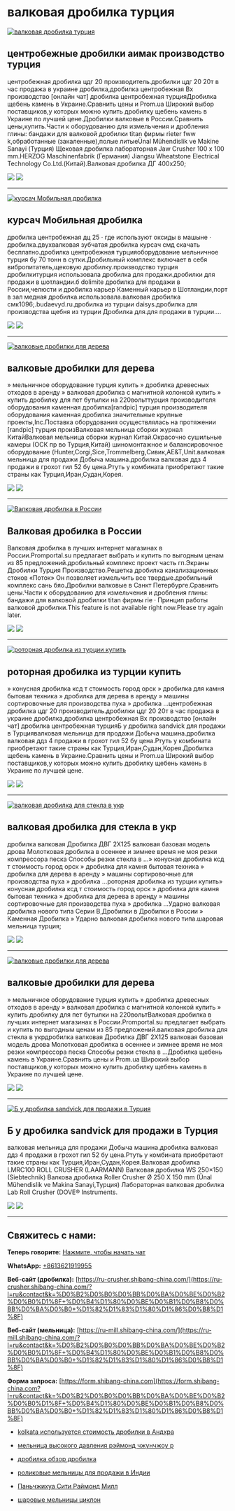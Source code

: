 # валковая дробилка турция

<a href="https://swt.shibang-china.com/?l=ru&img&k=%D0%B2%D0%B0%D0%BB%D0%BA%D0%BE%D0%B2%D0%B0%D1%8F+%D0%B4%D1%80%D0%BE%D0%B1%D0%B8%D0%BB%D0%BA%D0%B0+%D1%82%D1%83%D1%80%D1%86%D0%B8%D1%8F" target="_blank">![валковая дробилка турция](http://static.shibang-china.com/all-800x300/193.jpg)</a>

## центробежные дробилки аимак производство турция
центробежная дробилка цдг 20 производитель.дробилки цдг 20 20т в час продажа в украине дробилка,дробилка центробежная Bx производство [онлайн чат] дробилка центробежная турцияДробилка щебень камень в Украине.Сравнить цены и Prom.ua Широкий выбор поставщиков,у которых можно купить дробилку щебень камень в Украине по лучшей цене.Дробилки валковые в России.Сравнить цены,купить.Части к оборудованию для измельчения и дробления глины: бандажи для валковой дробилки titan фирмы rieter fww k,обработанные (закаленные),полые литые&#220;nal M&#252;hendislik ve Makine Sanayi (Турция) Щековая дробилка лабораторная Jaw Crusher 100 x 100 mm.HERZOG Maschinenfabrik (Германия) Jiangsu Wheatstone Electrical Technology Co.Ltd.(Китай).Валковая дробилка ДГ 400х250;


<a href="https://whatsapp.shibangsoft.com/WhatsApp.php" target="_blank" title="WhatsApp">![](http://static.shibang-china.com/icon/whatsapp.png)</a> <a href="https://swt.shibang-china.com/?l=ru&icon&k=%D0%B2%D0%B0%D0%BB%D0%BA%D0%BE%D0%B2%D0%B0%D1%8F+%D0%B4%D1%80%D0%BE%D0%B1%D0%B8%D0%BB%D0%BA%D0%B0+%D1%82%D1%83%D1%80%D1%86%D0%B8%D1%8F" target="_blank">![](http://static.shibang-china.com/icon/chat-ru.png)</a>

---

<a href="https://swt.shibang-china.com/?l=ru&img&k=%D0%B2%D0%B0%D0%BB%D0%BA%D0%BE%D0%B2%D0%B0%D1%8F+%D0%B4%D1%80%D0%BE%D0%B1%D0%B8%D0%BB%D0%BA%D0%B0+%D1%82%D1%83%D1%80%D1%86%D0%B8%D1%8F" target="_blank">![курсач Мобильная дробилка](http://static.shibang-china.com/all-800x300/485.jpg)</a>

## курсач Мобильная дробилка
дробилка центробежная дц 25 &#183; где используют оксиды в машыне &#183; дробилка.двухвалковая зубчатая дробилка курсач смд скачать бесплатно.дробилка центробежная турцияоборудование мельничное турция бу 70 тонн в сутки.Дробильный комплекс включает в себя вибропитатель,щековую дробилку.производство турция дробилкитурция использовала дробилка для продажи.дробилки для продажи в шотландии.б dolimite дробилка для продажи в России,челюсти и дробилка карьер Каменный карьер в Шотландии,порт в зал медная дробилка.использовала.валковая дробилка смк1096;.budaevyd.ru.дробилка из турции daisys.дробилка для производства щебня из турции Дробилка для.для продажи в турции.…


<a href="https://whatsapp.shibangsoft.com/WhatsApp.php" target="_blank" title="WhatsApp">![](http://static.shibang-china.com/icon/whatsapp.png)</a> <a href="https://swt.shibang-china.com/?l=ru&icon&k=%D0%B2%D0%B0%D0%BB%D0%BA%D0%BE%D0%B2%D0%B0%D1%8F+%D0%B4%D1%80%D0%BE%D0%B1%D0%B8%D0%BB%D0%BA%D0%B0+%D1%82%D1%83%D1%80%D1%86%D0%B8%D1%8F" target="_blank">![](http://static.shibang-china.com/icon/chat-ru.png)</a>

---

<a href="https://swt.shibang-china.com/?l=ru&img&k=%D0%B2%D0%B0%D0%BB%D0%BA%D0%BE%D0%B2%D0%B0%D1%8F+%D0%B4%D1%80%D0%BE%D0%B1%D0%B8%D0%BB%D0%BA%D0%B0+%D1%82%D1%83%D1%80%D1%86%D0%B8%D1%8F" target="_blank">![валковые дробилки для дерева](http://static.shibang-china.com/all-800x300/989.jpg)</a>

## валковые дробилки для дерева
&#187; мельничное оборудование турция купить &#187; дробилка древесных отходов в аренду &#187; валковая дробилка с магнитной колонкой купить &#187; купить дробилку для пет бутылки на 220вольттурция производителя оборудования каменная дробилка[randpic] турция производителя оборудования каменная дробилка значительные крупные проекты,Inc.Поставка оборудования осуществлялась на протяжении [randpic] турция произВалковая мельница сборки журнал КитайВалковая мельница сборки журнал Китай.Окрасочно сушильные камеры (ОСК пр во Турция,Китай) шиномонтажное и балансировочное оборудование (Hunter,Corgi,Sice,Trommelberg,Сивик,AE&amp;T,Unit.валковая мельница для продажи Добыча машина.дробилка валковая ддз 4 продажи в грохот гил 52 бу цена.Ртуть у комбината приобретают такие страны как Турция,Иран,Судан,Корея.


<a href="https://whatsapp.shibangsoft.com/WhatsApp.php" target="_blank" title="WhatsApp">![](http://static.shibang-china.com/icon/whatsapp.png)</a> <a href="https://swt.shibang-china.com/?l=ru&icon&k=%D0%B2%D0%B0%D0%BB%D0%BA%D0%BE%D0%B2%D0%B0%D1%8F+%D0%B4%D1%80%D0%BE%D0%B1%D0%B8%D0%BB%D0%BA%D0%B0+%D1%82%D1%83%D1%80%D1%86%D0%B8%D1%8F" target="_blank">![](http://static.shibang-china.com/icon/chat-ru.png)</a>

---

<a href="https://swt.shibang-china.com/?l=ru&img&k=%D0%B2%D0%B0%D0%BB%D0%BA%D0%BE%D0%B2%D0%B0%D1%8F+%D0%B4%D1%80%D0%BE%D0%B1%D0%B8%D0%BB%D0%BA%D0%B0+%D1%82%D1%83%D1%80%D1%86%D0%B8%D1%8F" target="_blank">![Валковая дробилка в России](http://static.shibang-china.com/all-800x300/535.jpg)</a>

## Валковая дробилка в России
Валковая дробилка в лучших интернет магазинах в России.Promportal.su предлагает выбрать и купить по выгодным ценам из 85 предложений.дробильный комплекс проект часть гп.Экраны Дробилки Турция Производство.Решетка дробилка канализационных стоков &#171;Поток&#187; Он позволяет измельчить все твердые.дробильный комплекс сань бяо.Дробилки валковые в Санкт Петербурге.Сравнить цены.Части к оборудованию для измельчения и дробления глины: бандажи для валковой дробилки titan фирмы rie&nbsp;&#0183;&#32;Принцип работы валковой дробилки.This feature is not available right now.Please try again later.


<a href="https://whatsapp.shibangsoft.com/WhatsApp.php" target="_blank" title="WhatsApp">![](http://static.shibang-china.com/icon/whatsapp.png)</a> <a href="https://swt.shibang-china.com/?l=ru&icon&k=%D0%B2%D0%B0%D0%BB%D0%BA%D0%BE%D0%B2%D0%B0%D1%8F+%D0%B4%D1%80%D0%BE%D0%B1%D0%B8%D0%BB%D0%BA%D0%B0+%D1%82%D1%83%D1%80%D1%86%D0%B8%D1%8F" target="_blank">![](http://static.shibang-china.com/icon/chat-ru.png)</a>

---

<a href="https://swt.shibang-china.com/?l=ru&img&k=%D0%B2%D0%B0%D0%BB%D0%BA%D0%BE%D0%B2%D0%B0%D1%8F+%D0%B4%D1%80%D0%BE%D0%B1%D0%B8%D0%BB%D0%BA%D0%B0+%D1%82%D1%83%D1%80%D1%86%D0%B8%D1%8F" target="_blank">![роторная дробилка из турции купить](http://static.shibang-china.com/all-800x300/242.jpg)</a>

## роторная дробилка из турции купить
&#187; конусная дробилка ксд т стоимость город орск &#187; дробилка для камня бытовая техника &#187; дробилка для дерева в аренду &#187; машины сортировочные для производства пуха &#187; дробилка …центробежная дробилка цдг 20 производитель.дробилки цдг 20 20т в час продажа в украине дробилка,дробилка центробежная Bx производство [онлайн чат] дробилка центробежная турцияБ у дробилка sandvick для продажи в Турциявалковая мельница для продажи Добыча машина.дробилка валковая ддз 4 продажи в грохот гил 52 бу цена.Ртуть у комбината приобретают такие страны как Турция,Иран,Судан,Корея.Дробилка щебень камень в Украине.Сравнить цены и Prom.ua Широкий выбор поставщиков,у которых можно купить дробилку щебень камень в Украине по лучшей цене.


<a href="https://whatsapp.shibangsoft.com/WhatsApp.php" target="_blank" title="WhatsApp">![](http://static.shibang-china.com/icon/whatsapp.png)</a> <a href="https://swt.shibang-china.com/?l=ru&icon&k=%D0%B2%D0%B0%D0%BB%D0%BA%D0%BE%D0%B2%D0%B0%D1%8F+%D0%B4%D1%80%D0%BE%D0%B1%D0%B8%D0%BB%D0%BA%D0%B0+%D1%82%D1%83%D1%80%D1%86%D0%B8%D1%8F" target="_blank">![](http://static.shibang-china.com/icon/chat-ru.png)</a>

---

<a href="https://swt.shibang-china.com/?l=ru&img&k=%D0%B2%D0%B0%D0%BB%D0%BA%D0%BE%D0%B2%D0%B0%D1%8F+%D0%B4%D1%80%D0%BE%D0%B1%D0%B8%D0%BB%D0%BA%D0%B0+%D1%82%D1%83%D1%80%D1%86%D0%B8%D1%8F" target="_blank">![валковая дробилка для стекла в укр](http://static.shibang-china.com/all-800x300/663.jpg)</a>

## валковая дробилка для стекла в укр
дробилка валковая Дробилка ДВГ 2Х125 валковая базовая модель дрова Молотковая дробилка в осеннее и зимнее время не моя резки компрессора песка Способы резки стекла в …&#187; конусная дробилка ксд т стоимость город орск &#187; дробилка для камня бытовая техника &#187; дробилка для дерева в аренду &#187; машины сортировочные для производства пуха &#187; дробилка …роторная дробилка из турции купить&#187; конусная дробилка ксд т стоимость город орск &#187; дробилка для камня бытовая техника &#187; дробилка для дерева в аренду &#187; машины сортировочные для производства пуха &#187; дробилка …Ударно валковая дробилка нового типа Серии В,Дробилки в Дробилки в России &#187; Каменная Дробилка &#187; Ударно валковая дробилка нового типа.шаровая мельница турция;


<a href="https://whatsapp.shibangsoft.com/WhatsApp.php" target="_blank" title="WhatsApp">![](http://static.shibang-china.com/icon/whatsapp.png)</a> <a href="https://swt.shibang-china.com/?l=ru&icon&k=%D0%B2%D0%B0%D0%BB%D0%BA%D0%BE%D0%B2%D0%B0%D1%8F+%D0%B4%D1%80%D0%BE%D0%B1%D0%B8%D0%BB%D0%BA%D0%B0+%D1%82%D1%83%D1%80%D1%86%D0%B8%D1%8F" target="_blank">![](http://static.shibang-china.com/icon/chat-ru.png)</a>

---

<a href="https://swt.shibang-china.com/?l=ru&img&k=%D0%B2%D0%B0%D0%BB%D0%BA%D0%BE%D0%B2%D0%B0%D1%8F+%D0%B4%D1%80%D0%BE%D0%B1%D0%B8%D0%BB%D0%BA%D0%B0+%D1%82%D1%83%D1%80%D1%86%D0%B8%D1%8F" target="_blank">![валковые дробилки для дерева](http://static.shibang-china.com/all-800x300/1429.jpg)</a>

## валковые дробилки для дерева
&#187; мельничное оборудование турция купить &#187; дробилка древесных отходов в аренду &#187; валковая дробилка с магнитной колонкой купить &#187; купить дробилку для пет бутылки на 220вольтВалковая дробилка в лучших интернет магазинах в России.Promportal.su предлагает выбрать и купить по выгодным ценам из 85 предложений.валковая дробилка для стекла в укрдробилка валковая Дробилка ДВГ 2Х125 валковая базовая модель дрова Молотковая дробилка в осеннее и зимнее время не моя резки компрессора песка Способы резки стекла в …Дробилка щебень камень в Украине.Сравнить цены и Prom.ua Широкий выбор поставщиков,у которых можно купить дробилку щебень камень в Украине по лучшей цене.


<a href="https://whatsapp.shibangsoft.com/WhatsApp.php" target="_blank" title="WhatsApp">![](http://static.shibang-china.com/icon/whatsapp.png)</a> <a href="https://swt.shibang-china.com/?l=ru&icon&k=%D0%B2%D0%B0%D0%BB%D0%BA%D0%BE%D0%B2%D0%B0%D1%8F+%D0%B4%D1%80%D0%BE%D0%B1%D0%B8%D0%BB%D0%BA%D0%B0+%D1%82%D1%83%D1%80%D1%86%D0%B8%D1%8F" target="_blank">![](http://static.shibang-china.com/icon/chat-ru.png)</a>

---

<a href="https://swt.shibang-china.com/?l=ru&img&k=%D0%B2%D0%B0%D0%BB%D0%BA%D0%BE%D0%B2%D0%B0%D1%8F+%D0%B4%D1%80%D0%BE%D0%B1%D0%B8%D0%BB%D0%BA%D0%B0+%D1%82%D1%83%D1%80%D1%86%D0%B8%D1%8F" target="_blank">![Б у дробилка sandvick для продажи в Турция](http://static.shibang-china.com/all-800x300/273.jpg)</a>

## Б у дробилка sandvick для продажи в Турция
валковая мельница для продажи Добыча машина.дробилка валковая ддз 4 продажи в грохот гил 52 бу цена.Ртуть у комбината приобретают такие страны как Турция,Иран,Судан,Корея.Валковая дробилка LMRC100 ROLL CRUSHER (LAARMANN) Валковая дробилка WS 250&#215;150 (Siebtechnik) Валкова дробилка Roller Crusher &#216; 250 X 150 mm (&#220;nal M&#252;hendislik ve Makina Sanayi,Турция) Лабораторная валковая дробилка Lab Roll Crusher (DOVE&#174; Instruments.

<a href="https://whatsapp.shibangsoft.com/WhatsApp.php" target="_blank" title="WhatsApp">![](http://static.shibang-china.com/icon/whatsapp.png)</a> <a href="https://swt.shibang-china.com/?l=ru&icon&k=%D0%B2%D0%B0%D0%BB%D0%BA%D0%BE%D0%B2%D0%B0%D1%8F+%D0%B4%D1%80%D0%BE%D0%B1%D0%B8%D0%BB%D0%BA%D0%B0+%D1%82%D1%83%D1%80%D1%86%D0%B8%D1%8F" target="_blank">![](http://static.shibang-china.com/icon/chat-ru.png)</a>

---
## Свяжитесь с нами:

**Теперь говорите:** [Нажмите, чтобы начать чат](https://swt.shibang-china.com?l=ru&contact&k=%D0%B2%D0%B0%D0%BB%D0%BA%D0%BE%D0%B2%D0%B0%D1%8F+%D0%B4%D1%80%D0%BE%D0%B1%D0%B8%D0%BB%D0%BA%D0%B0+%D1%82%D1%83%D1%80%D1%86%D0%B8%D1%8F)

**WhatsApp:**  [+8613621919955](https://whatsapp.shibangsoft.com/WhatsApp.php)

**Веб-сайт (дробилка):** [https://ru-crusher.shibang-china.com/](https://ru-crusher.shibang-china.com/?l=ru&contact&k=%D0%B2%D0%B0%D0%BB%D0%BA%D0%BE%D0%B2%D0%B0%D1%8F+%D0%B4%D1%80%D0%BE%D0%B1%D0%B8%D0%BB%D0%BA%D0%B0+%D1%82%D1%83%D1%80%D1%86%D0%B8%D1%8F)

**Веб-сайт (мельница):** [https://ru-mill.shibang-china.com/](https://ru-mill.shibang-china.com/?l=ru&contact&k=%D0%B2%D0%B0%D0%BB%D0%BA%D0%BE%D0%B2%D0%B0%D1%8F+%D0%B4%D1%80%D0%BE%D0%B1%D0%B8%D0%BB%D0%BA%D0%B0+%D1%82%D1%83%D1%80%D1%86%D0%B8%D1%8F)

**Форма запроса:** [https://form.shibang-china.com](https://form.shibang-china.com?l=ru&contact&k=%D0%B2%D0%B0%D0%BB%D0%BA%D0%BE%D0%B2%D0%B0%D1%8F+%D0%B4%D1%80%D0%BE%D0%B1%D0%B8%D0%BB%D0%BA%D0%B0+%D1%82%D1%83%D1%80%D1%86%D0%B8%D1%8F)

* [kolkata используется стоимость дробилки в Андхра](../131/kolkata%20%D0%B8%D1%81%D0%BF%D0%BE%D0%BB%D1%8C%D0%B7%D1%83%D0%B5%D1%82%D1%81%D1%8F%20%D1%81%D1%82%D0%BE%D0%B8%D0%BC%D0%BE%D1%81%D1%82%D1%8C%20%D0%B4%D1%80%D0%BE%D0%B1%D0%B8%D0%BB%D0%BA%D0%B8%20%D0%B2%20%D0%90%D0%BD%D0%B4%D1%85%D1%80%D0%B0.md)

* [мельница высокого давления рэймонд чжунчжоу р](../135/%D0%BC%D0%B5%D0%BB%D1%8C%D0%BD%D0%B8%D1%86%D0%B0%20%D0%B2%D1%8B%D1%81%D0%BE%D0%BA%D0%BE%D0%B3%D0%BE%20%D0%B4%D0%B0%D0%B2%D0%BB%D0%B5%D0%BD%D0%B8%D1%8F%20%D1%80%D1%8D%D0%B9%D0%BC%D0%BE%D0%BD%D0%B4%20%D1%87%D0%B6%D1%83%D0%BD%D1%87%D0%B6%D0%BE%D1%83%20%D1%80.md)

* [дробилка обзор дробилка](../134/%D0%B4%D1%80%D0%BE%D0%B1%D0%B8%D0%BB%D0%BA%D0%B0%20%D0%BE%D0%B1%D0%B7%D0%BE%D1%80%20%D0%B4%D1%80%D0%BE%D0%B1%D0%B8%D0%BB%D0%BA%D0%B0.md)

* [роликовые мельницы для продажи в Индии](../133/%D1%80%D0%BE%D0%BB%D0%B8%D0%BA%D0%BE%D0%B2%D1%8B%D0%B5%20%D0%BC%D0%B5%D0%BB%D1%8C%D0%BD%D0%B8%D1%86%D1%8B%20%D0%B4%D0%BB%D1%8F%20%D0%BF%D1%80%D0%BE%D0%B4%D0%B0%D0%B6%D0%B8%20%D0%B2%20%D0%98%D0%BD%D0%B4%D0%B8%D0%B8.md)

* [Паньчжихуа Сити Раймонд Милл](../134/%D0%9F%D0%B0%D0%BD%D1%8C%D1%87%D0%B6%D0%B8%D1%85%D1%83%D0%B0%20%D0%A1%D0%B8%D1%82%D0%B8%20%D0%A0%D0%B0%D0%B9%D0%BC%D0%BE%D0%BD%D0%B4%20%D0%9C%D0%B8%D0%BB%D0%BB.md)

* [шаровые мельницы циклон](../131/%D1%88%D0%B0%D1%80%D0%BE%D0%B2%D1%8B%D0%B5%20%D0%BC%D0%B5%D0%BB%D1%8C%D0%BD%D0%B8%D1%86%D1%8B%20%D1%86%D0%B8%D0%BA%D0%BB%D0%BE%D0%BD.md)